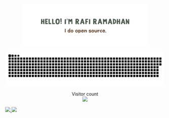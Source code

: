<p align="center"><img width="80%" alt="Hello, I'm Rafi Ramadhan. I do open source!" src="img/Untitled1425_20230915101247.png" /></p>
<a href=#><img src="contributions.svg"></a>

<p align="center"> 
  Visitor count<br>
  <img src="https://profile-counter.glitch.me/rafrmdhn/count.svg" />
</p>
<p align="left">
<a href="https://github.com/rafrmdhn">
  <img height="180em" src="https://github-readme-stats-eight-theta.vercel.app/api?username=rafrmdhn&show_icons=true&theme=algolia&include_all_commits=true&count_private=true"/>
  <img height="180em" src="https://github-readme-stats-eight-theta.vercel.app/api/top-langs/?username=rafrmdhn&layout=compact&langs_count=8&theme=algolia"/>
</a>
</p>
